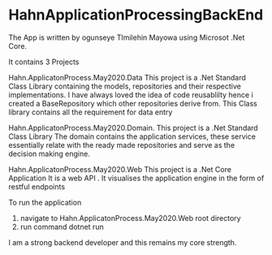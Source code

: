 # HahnApplicationProcessingBackEnd

The App is written by ogunseye TImilehin Mayowa using Microsot .Net Core.

 It contains 3 Projects

 Hahn.ApplicatonProcess.May2020.Data
 This project is a .Net Standard Class Library containing the models, repositories and their respective implementations. 
 I have always loved the idea of code reusablilty hence i created a BaseRepository which other repositories derive from.
 This Class library contains all the requirement for data entry


 Hahn.ApplicatonProcess.May2020.Domain.
 This project is a .Net Standard Class Library 
 The domain contains the application services, these service essentially relate with the ready made repositories and serve as the decision making engine.

 Hahn.ApplicatonProcess.May2020.Web
 This project is a .Net Core Application
 It is a web API .
 It visualises the application engine in the form of restful endpoints

 To run the application 
 1. navigate to Hahn.ApplicatonProcess.May2020.Web root directory   
 2. run command dotnet run


I am a strong backend developer and this remains my core strength.
